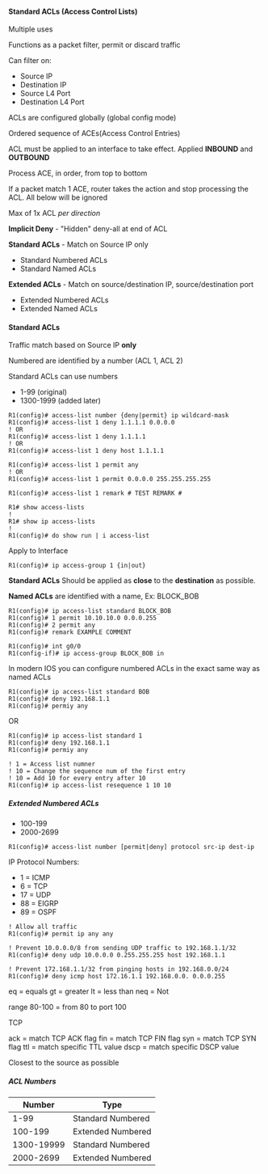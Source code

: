#### Standard ACLs (Access Control Lists)

Multiple uses

Functions as a packet filter, permit or discard traffic

Can filter on:

- Source IP
- Destination IP
- Source L4 Port
- Destination L4 Port

ACLs are configured globally (global config mode)

Ordered sequence of ACEs(Access Control Entries)

ACL must be applied to an interface to take effect.  Applied **INBOUND** and **OUTBOUND**

Process ACE, in order, from top to bottom

If a packet match 1 ACE, router takes the action and stop processing the ACL.  All below will be ignored

Max of 1x ACL *per direction*

**Implicit Deny** - "Hidden" deny-all at end of ACL

**Standard ACLs** - Match on Source IP only
- Standard Numbered ACLs
- Standard Named ACLs

**Extended ACLs** - Match on source/destination IP, source/destination port 
- Extended Numbered ACLs
- Extended Named ACLs

#### Standard ACLs

Traffic match based on Source IP **only**

Numbered are identified by a number (ACL 1, ACL 2)

Standard ACLs can use numbers

- 1-99 (original)
- 1300-1999 (added later)

```
R1(config)# access-list number {deny|permit} ip wildcard-mask
R1(config)# access-list 1 deny 1.1.1.1 0.0.0.0
! OR
R1(config)# access-list 1 deny 1.1.1.1
! OR
R1(config)# access-list 1 deny host 1.1.1.1
```

```
R1(config)# access-list 1 permit any
! OR
R1(config)# access-list 1 permit 0.0.0.0 255.255.255.255
```

```
R1(config)# access-list 1 remark # TEST REMARK #
```

```
R1# show access-lists
!
R1# show ip access-lists
!
R1(config)# do show run | i access-list
```

Apply to Interface

```
R1(config)# ip access-group 1 {in|out}
```

**Standard ACLs** Should be applied as **close** to the **destination** as possible.  

**Named ACLs** are identified with a name, Ex: BLOCK_BOB

```
R1(config)# ip access-list standard BLOCK_BOB
R1(config)# 1 permit 10.10.10.0 0.0.0.255
R1(config)# 2 permit any
R1(config)# remark EXAMPLE COMMENT
```


```
R1(config)# int g0/0
R1(config-if)# ip access-group BLOCK_BOB in
```

In modern IOS you can configure numbered ACLs in the exact same way as named ACLs

```
R1(config)# ip access-list standard BOB
R1(config)# deny 192.168.1.1
R1(config)# permiy any
```

OR

```
R1(config)# ip access-list standard 1
R1(config)# deny 192.168.1.1
R1(config)# permiy any
```

```
! 1 = Access list numner
! 10 = Change the sequence num of the first entry
! 10 = Add 10 for every entry after 10
R1(config)# ip access-list resequence 1 10 10
```


##### Extended Numbered ACLs

- 100-199
- 2000-2699

```
R1(config)# access-list number [permit|deny] protocol src-ip dest-ip
```

IP Protocol Numbers:
- 1 = ICMP
- 6 = TCP
- 17 = UDP
- 88 = EIGRP
- 89 = OSPF

```
! Allow all traffic
R1(config)# permit ip any any
```

```
! Prevent 10.0.0.0/8 from sending UDP traffic to 192.168.1.1/32
R1(config)# deny udp 10.0.0.0 0.255.255.255 host 192.168.1.1
```

```
! Prevent 172.168.1.1/32 from pinging hosts in 192.168.0.0/24
R1(config)# deny icmp host 172.16.1.1 192.168.0.0. 0.0.0.255
```

eq = equals
gt = greater
lt = less than
neq = Not

range 80-100 = from 80 to port 100

TCP

ack = match TCP ACK flag
fin = match TCP FIN flag
syn = match TCP SYN flag
ttl = match specific TTL value
dscp = match specific DSCP value

Closest to the source as possible



##### ACL Numbers

| Number     | Type              |
| ---------- | ----------------- |
| 1-99       | Standard Numbered |
| 100-199    | Extended Numbered |
| 1300-19999 | Standard Numbered |
| 2000-2699  | Extended Numbered |



